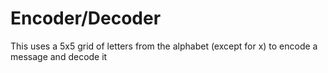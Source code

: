 # Encoder/Decoder
This uses a 5x5 grid of letters from the alphabet (except for x) to encode a message and decode it
